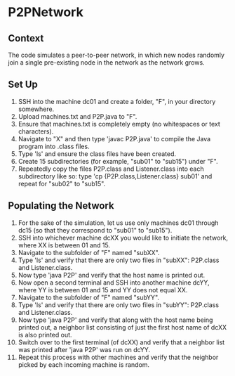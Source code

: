 # P2PNetwork
## Context
The code simulates a peer-to-peer network, in which new nodes randomly join a single pre-existing node in the network as the network grows.

## Set Up
1. SSH into the machine dc01 and create a folder, "F", in your directory somewhere.
2. Upload machines.txt and P2P.java to "F".
3. Ensure that machines.txt is completely empty (no whitespaces or text characters).
4. Navigate to "X" and then type 'javac P2P.java' to compile the Java program into .class files.
5. Type 'ls' and ensure the class files have been created.
6. Create 15 subdirectories (for example, "sub01" to "sub15") under "F".
7. Repeatedly copy the files P2P.class and Listener.class into each subdirectory like so: type 'cp {P2P.class,Listener.class} sub01' and repeat for "sub02" to "sub15".

## Populating the Network
1. For the sake of the simulation, let us use only machines dc01 through dc15 (so that they correspond to "sub01" to "sub15").
2. SSH into whichever machine dcXX you would like to initiate the network, where XX is between 01 and 15.
3. Navigate to the subfolder of "F" named "subXX".
4. Type 'ls' and verify that there are only two files in "subXX": P2P.class and Listener.class.
5. Now type 'java P2P' and verify that the host name is printed out.
6. Now open a second terminal and SSH into another machine dcYY, where YY is between 01 and 15 and YY does not equal XX.
7. Navigate to the subfolder of "F" named "subYY".
8. Type 'ls' and verify that there are only two files in "subYY": P2P.class and Listener.class.
9. Now type 'java P2P' and verify that along with the host name being printed out, a neighbor list consisting of just the first host name of dcXX is also printed out.
10. Switch over to the first terminal (of dcXX) and verify that a neighbor list was printed after 'java P2P' was run on dcYY.
11. Repeat this process with other machines and verify that the neighbor picked by each incoming machine is random.
